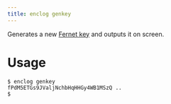 ```yaml
---
title: enclog genkey
---
```


Generates a new
[Fernet key](https://cryptography.io/en/latest/fernet/)
and outputs it on screen.

Usage
=====

    $ enclog genkey
    fPdM5ETGs9JValjNchbHqHHGy4WB1MSzQ ..
    $ 
